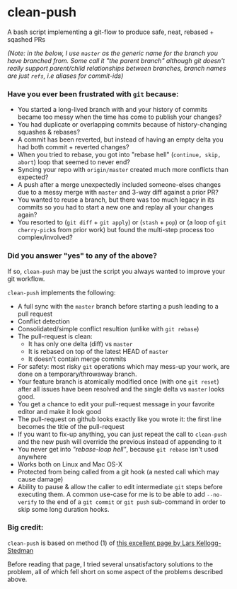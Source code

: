 # clean-push

A bash script implementing a git-flow to produce safe, neat, rebased + sqashed PRs

*(Note: in the below, I use `master` as the generic name for the branch you have branched from.
 Some call it "the parent branch" although git doesn't really support parent/child relationships
 between branches, branch names are just `refs`, i.e aliases for commit-ids)*

### Have you ever been frustrated with `git` because:

- You started a long-lived branch with and your history of commits became too messy when the time has come to publish your changes? 
- You had duplicate or overlapping commits because of history-changing squashes & rebases?
- A commit has been reverted, but instead of having an empty delta you had both commit + reverted changes?
- When you tried to rebase, you got into "rebase hell" (`continue, skip, abort`) loop that seemed to never end?
- Syncing your repo with `origin/master` created much more conflicts than expected?
- A push after a merge unexpectedly included someone-elses changes due to a messy merge with `master` and 3-way diff against a prior PR?
- You wanted to reuse a branch, but there was too much legacy in its commits so you had to start a new one and replay all your changes again?
- You resorted to (`git diff` + `git apply`) or (`stash` + `pop`) or (a loop of `git cherry-pick`s from prior work) but found the multi-step process too complex/involved?

### Did you answer "yes" to any of the above?

If so, `clean-push` may be just the script you always wanted to improve your git workflow.

`clean-push` implements the following:

- A full sync with the `master` branch before starting a push leading to a pull request
- Conflict detection
- Consolidated/simple conflict resultion (unlike with `git rebase`)
- The pull-request is clean:
   - It has only one delta (diff) vs `master`
   - It is rebased on top of the latest HEAD of `master`
   - It doesn't contain merge commits
- For safety: most risky `git` operations which may mess-up your work, are done on a temporary/throwaway branch.
- Your feature branch is atomically modified once (with one `git reset`) after all issues have been resolved and the single delta vs `master` looks good.
- You get a chance to edit your pull-request message in your favorite editor and make it look good
- The pull-request on github looks exactly like you wrote it: the first line becomes the title of the pull-request
- If you want to fix-up anything, you can just repeat the call to `clean-push` and the new push will override the previous instead of appending to it
- You never get into *"rebase-loop hell"*, because `git rebase` isn't used anywhere
- Works both on Linux and Mac OS-X
- Protected from being called from a git hook (a nested call which may cause damage)
- Ability to pause & allow the caller to edit intermediate `git` steps before executing them. A common use-case for me is to be able to add `--no-verify` to the end of a `git commit` or `git push` sub-command in order to skip some long duration hooks.

### Big credit:

`clean-push` is based on method (1) of [this excellent page by Lars Kellogg-Stedman](https://blog.oddbit.com/post/2019-06-17-avoid-rebase-hell-squashing-wi/)

Before reading that page, I tried several unsatisfactory solutions to the problem, all of which fell short on some aspect of the problems described above.
